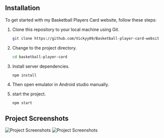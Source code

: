 ## Installation
To get started with my Basketball Players Card website, follow these steps:

1. Clone this repository to your local machine using Git.
     ```bash
   git clone https://github.com/Vickyy09/Basketball-player-card-website-.git
   ```
2. Change to the project directory.
     ```bash
     cd basketball-player-card
     ```

3. Install server dependencies.
    ```bash
    npm install
    ```
4. Then open emulator in Android studio manually.
    
5. start the project.
     ```bash
     npm start
     ```
## Project Screenshots
![Project Screenshots](https://github.com/Vickyy09/Basketball-player-card-website-/blob/master/public/project%20screenshots/Screenshot%201.png)
![Project Screenshots](https://github.com/Vickyy09/Basketball-player-card-website-/blob/master/public/project%20screenshots/Screenshot%202.png)
